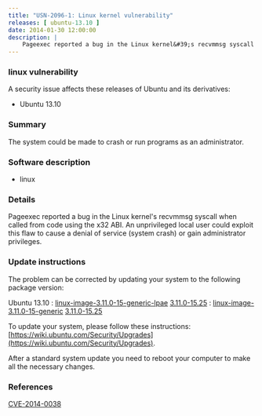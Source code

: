 ```yaml
---
title: "USN-2096-1: Linux kernel vulnerability"
releases: [ ubuntu-13.10 ]
date: 2014-01-30 12:00:00
description: |
    Pageexec reported a bug in the Linux kernel&#39;s recvmmsg syscall when called from code using the x32 ABI. An unprivileged local user could exploit this flaw to cause a denial of service (system crash) or gain administrator privileges. 
--- 
```

 
### linux vulnerability

A security issue affects these releases of Ubuntu and its derivatives:

* Ubuntu 13.10

### Summary

The system could be made to crash or run programs as an administrator. 

### Software description

* linux 

### Details

Pageexec reported a bug in the Linux kernel&#39;s recvmmsg syscall when called from code using the x32 ABI. An unprivileged local user could exploit this flaw to cause a denial of service (system crash) or gain administrator privileges. 

### Update instructions

The problem can be corrected by updating your system to the following package version:

Ubuntu 13.10
 : [linux-image-3.11.0-15-generic-lpae](https://launchpad.net/ubuntu/+source/linux) <span> [3.11.0-15.25](https://launchpad.net/ubuntu/+source/linux/3.11.0-15.25) </span> 
 : [linux-image-3.11.0-15-generic](https://launchpad.net/ubuntu/+source/linux) <span> [3.11.0-15.25](https://launchpad.net/ubuntu/+source/linux/3.11.0-15.25) </span> 

To update your system, please follow these instructions: [https://wiki.ubuntu.com/Security/Upgrades](https://wiki.ubuntu.com/Security/Upgrades).

After a standard system update you need to reboot your computer to make all the necessary changes. 

### References

 [CVE-2014-0038](http://people.ubuntu.com/~ubuntu-security/cve/CVE-2014-0038)
 
